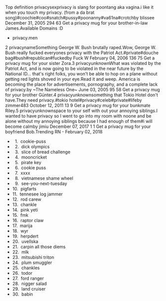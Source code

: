 Top definition privacysexprivacy is slang for poontang aka vagina.i like it when you touch my privacy. (from a da brat song)#coochie#coo#snatch#pussy#poonanny#va61na#crotchby blissee December 31, 2005 294 63 Get a privacy mug for your brother-in-law James.Available Domains :D

*   privacy.men

2 privacynameSomething George W. Bush brutally raped.Wow, George W. Bush really fucked everyones privacy with the Patriot Act.#private#douche bag#bush#republican#fuckedby Fuck W February 04, 2006 136 75 Get a privacy mug for your sister Zora.3 privacyunknownWhat was violated by the Patriot Act, and is now going to be violated in the near future by the National ID... that's right folks, you won't be able to hop on a plane without getting red lights shoved in your eye.Read it and weep. America is becoming the place for advertisements, pornography, and a complete lack of privacy.by ~The Nameless One~ June 03, 2005 95 58 Get a privacy mug for your brother Günter.4 privacyunknownsomething that Tokio Hotel don't have.They need privacy.#tokio hotel#privacy#celeb#private#lifeby zimmer483 October 12, 2011 13 9 Get a privacy mug for your bunkmate Riley.5 privacyunknownspace to your self with out your annoying siblings.I wanted to have privacy so I went to go into my room with noone and be alone without my annoying siblings because I had enough of them#i will become calmby jimiu December 07, 2017 1 1 Get a privacy mug for your boyfriend Bob.Trending RN - February 02, 2018

*     1.  cookie-puss
*     2.  dick olympics
*     3.  slice of bread challenge
*     4.  mooncricket
*     5.  pirate key
*     6.  cookie puss
*     7.  xxxx
*     8.  vietnamese shame wheel
*     9.  see-you-next-tuesday
*   10.  pigfarts
*   11.  tennesee log jammer
*   12.  rod carew
*   13.  chankle
*   14.  pink yeti
*   15.  fmk
*   16.  raptor claw
*   17.  marija
*   18.  wyr
*   19.  herpdert
*   20.  uvellska
*   21.  carpin all those diems
*   22.  mlk
*   23.  mitsubishi triton
*   24.  plum smuggler
*   25.  chankles
*   26.  todor
*   27.  ford ranger
*   28.  nigger salad
*   29.  land cruiser
*   30.  babin